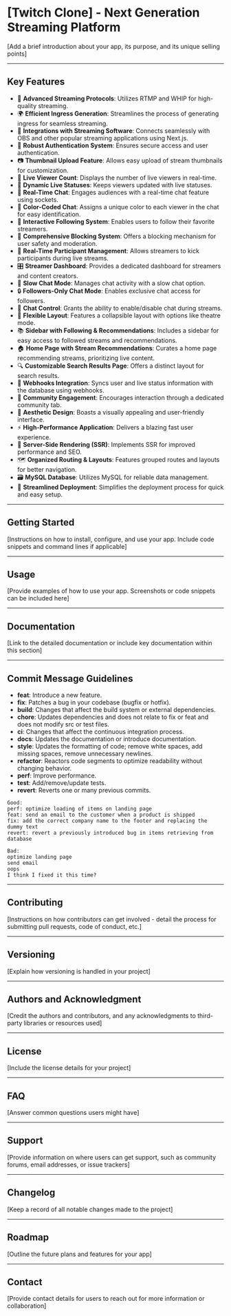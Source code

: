 # [Twitch Clone] - Next Generation Streaming Platform

[Add a brief introduction about your app, its purpose, and its unique selling points]

---

## Key Features

- 📡 **Advanced Streaming Protocols**: Utilizes RTMP and WHIP for high-quality streaming.
- 🌍 **Efficient Ingress Generation**: Streamlines the process of generating ingress for seamless streaming.
- 🔗 **Integrations with Streaming Software**: Connects seamlessly with OBS and other popular streaming applications using Next.js.
- 🔐 **Robust Authentication System**: Ensures secure access and user authentication.
- 📷 **Thumbnail Upload Feature**: Allows easy upload of stream thumbnails for customization.
- 👀 **Live Viewer Count**: Displays the number of live viewers in real-time.
- 🚦 **Dynamic Live Statuses**: Keeps viewers updated with live statuses.
- 💬 **Real-Time Chat**: Engages audiences with a real-time chat feature using sockets.
- 🎨 **Color-Coded Chat**: Assigns a unique color to each viewer in the chat for easy identification.
- 👥 **Interactive Following System**: Enables users to follow their favorite streamers.
- 🚫 **Comprehensive Blocking System**: Offers a blocking mechanism for user safety and moderation.
- 👢 **Real-Time Participant Management**: Allows streamers to kick participants during live streams.
- 🎛️ **Streamer Dashboard**: Provides a dedicated dashboard for streamers and content creators.
- 🐢 **Slow Chat Mode**: Manages chat activity with a slow chat option.
- 🔒 **Followers-Only Chat Mode**: Enables exclusive chat access for followers.
- 📴 **Chat Control**: Grants the ability to enable/disable chat during streams.
- 🔽 **Flexible Layout**: Features a collapsible layout with options like theatre mode.
- 📚 **Sidebar with Following & Recommendations**: Includes a sidebar for easy access to followed streams and recommendations.
- 🏠 **Home Page with Stream Recommendations**: Curates a home page recommending streams, prioritizing live content.
- 🔍 **Customizable Search Results Page**: Offers a distinct layout for search results.
- 🔄 **Webhooks Integration**: Syncs user and live status information with the database using webhooks.
- 🤝 **Community Engagement**: Encourages interaction through a dedicated community tab.
- 🌈 **Aesthetic Design**: Boasts a visually appealing and user-friendly interface.
- ⚡ **High-Performance Application**: Delivers a blazing fast user experience.
- 📄 **Server-Side Rendering (SSR)**: Implements SSR for improved performance and SEO.
- 🗺️ **Organized Routing & Layouts**: Features grouped routes and layouts for better navigation.
- 🗃️ **MySQL Database**: Utilizes MySQL for reliable data management.
- 🚀 **Streamlined Deployment**: Simplifies the deployment process for quick and easy setup.

---

## Getting Started

[Instructions on how to install, configure, and use your app. Include code snippets and command lines if applicable]

---

## Usage

[Provide examples of how to use your app. Screenshots or code snippets can be included here]

---

## Documentation

[Link to the detailed documentation or include key documentation within this section]

---

## Commit Message Guidelines

- **feat**: Introduce a new feature.
- **fix**: Patches a bug in your codebase (bugfix or hotfix).
- **build**: Changes that affect the build system or external dependencies.
- **chore**: Updates dependencies and does not relate to fix or feat and does not modify src or test files.
- **ci**: Changes that affect the continuous integration process.
- **docs**: Updates the documentation or introduce documentation.
- **style**: Updates the formatting of code; remove white spaces, add missing spaces, remove unnecessary newlines.
- **refactor**: Reactors code segments to optimize readability without changing behavior.
- **perf**: Improve performance.
- **test**: Add/remove/update tests.
- **revert**: Reverts one or many previous commits.
```
Good:
perf: optimize loading of items on landing page
feat: send an email to the customer when a product is shipped
fix: add the correct company name to the footer and replacing the dummy text
revert: revert a previously introduced bug in items retrieving from database

Bad:
optimize landing page
send email
oops
I think I fixed it this time?
```
---

## Contributing

[Instructions on how contributors can get involved - detail the process for submitting pull requests, code of conduct, etc.]

---

## Versioning

[Explain how versioning is handled in your project]

---

## Authors and Acknowledgment

[Credit the authors and contributors, and any acknowledgments to third-party libraries or resources used]

---

## License

[Include the license details for your project]

---

## FAQ

[Answer common questions users might have]

---

## Support

[Provide information on where users can get support, such as community forums, email addresses, or issue trackers]

---

## Changelog

[Keep a record of all notable changes made to the project]

---

## Roadmap

[Outline the future plans and features for your app]

---

## Contact

[Provide contact details for users to reach out for more information or collaboration]

